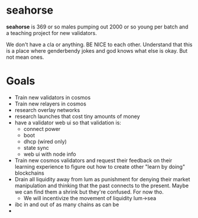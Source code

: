 # seahorse
**seahorse** is 369 or so males pumping out 2000 or so young per batch and a teaching project for new validators. 

We don't have a cla or anything.  BE NICE to each other.  Understand that this is a place where genderbendy jokes and god knows what else is okay.  But not mean ones.  



# Goals
* Train new validators in cosmos
* Train new relayers in cosmos
* research overlay networks
* research launches that cost tiny amounts of money
* have a validator web ui so that validation is:
  * connect power
  * boot
  * dhcp (wired only)
  * state sync
  * web ui with node info
* Train new cosmos validators and request their feedback on their learning experience to figure out how to create other "learn by doing" blockchains
* Drain all liquidity away from lum as punishment for denying their market manipulation and thinking that the past connects to the present.  Maybe we can find them a shrink but they're confused.  For now tho.
  * We will incentivize the movement of liquidity lum->sea
* ibc in and out of as many chains as can be
* 


